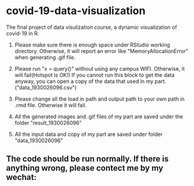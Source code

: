 # covid-19-data-visualization
The final project of data visulization course, a dynamic visualization of covid-19 in R.

1. Please make sure there is enough space under RStudio working directory.
Otherwise, it will report an error like "MemoryAllocationError" when generating .gif file.

2. Please run "x = query()" without using any campus WIFI. Otherwise, it will fail(Hotspot is OK!)
If you cannot run this block to get the data anyway, you can open a copy of the data that used in my part. 
("data_1930026096.csv")

3.  Please change all the load in path and output path to your own path in .rmd file. Otherwise it will fail.

4.  All the generated images and .gif files of my part are saved under the folder "result_1930026096"

5. All the input data and copy of my part are saved under folder "data_1930026096"

## The code should be run normally. If there is anything wrong, please contect me by my wechat: 
